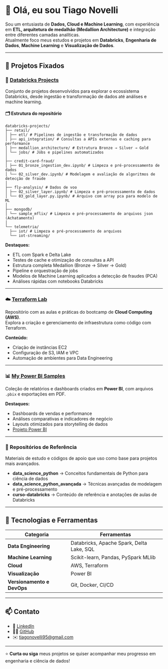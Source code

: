 # 👋 Olá, eu sou Tiago Novelli

Sou um entusiasta de **Dados, Cloud e Machine Learning**, com experiência em **ETL, arquitetura de medalhão (Medallion Architecture)** e integração entre diferentes camadas analíticas.  
Atualmente foco meus estudos e projetos em **Databricks**, **Engenharia de Dados**, **Machine Learning** e **Visualização de Dados**.

---

## 🚀 Projetos Fixados

### 🧱 [Databricks Projects](https://github.com/TiagoNovelli/databricks-projects)

Conjunto de projetos desenvolvidos para explorar o ecossistema Databricks, desde ingestão e transformação de dados até análises e machine learning.

#### 🗂️ Estrutura do repositório

```
databricks-projects/
├── retail/
│ ├── etl/ # Pipelines de ingestão e transformação de dados
│ ├── api_integration/ # Consultas a APIs externas e caching para performance
│ ├── medallion_architecture/ # Estrutura Bronze → Silver → Gold
│ └── jobs/ # Jobs e pipelines automatizados
│
├── credit-card-fraud/
│ ├── 01_bronze_ingestion_dev.ipynb/ # Limpeza e pré-processamento de dados
│ └── 02_silver_dev.ipynb/ # Modelagem e avaliação de algoritmos de detecção de fraude
│
├── fly-analysis/ # Dados de voo
│ ├── 02_silver_layer.ipynb/ # Limpeza e pré-processamento de dados
│ └── 03_gold_layer.py.ipynb/ # Arquivo com array pca para modelo de ML
│
├── mongodb/
│ └── sample_mflix/ # Limpeza e pré-processamento de arquivos json (Achatamento)
│
└── telemetria/
  ├── iot/ # Limpeza e pré-processamento de arquivos
  └── iot-streaming/ 

```

**Destaques:**
- ETL com Spark e Delta Lake  
- Testes de cache e otimização de consultas a API  
- Estrutura completa Medallion (Bronze → Silver → Gold)  
- Pipeline e orquestração de jobs  
- Modelos de Machine Learning aplicados a detecção de fraudes (PCA)  
- Análises rápidas com notebooks Databricks  

---

### ☁️ [Terraform Lab](https://github.com/TiagoNovelli/terraform-lab)
Repositório com as aulas e práticas do bootcamp de **Cloud Computing (AWS)**.  
Explora a criação e gerenciamento de infraestrutura como código com Terraform.

**Conteúdo:**
- Criação de instâncias EC2  
- Configuração de S3, IAM e VPC  
- Automação de ambientes para Data Engineering  

---

### 📊 [My Power BI Samples](https://github.com/TiagoNovelli/my_power_bi_samples)
Coleção de relatórios e dashboards criados em **Power BI**, com arquivos `.pbix` e exportações em PDF.

**Destaques:**
- Dashboards de vendas e performance  
- Análises comparativas e indicadores de negócio  
- Layouts otimizados para storytelling de dados
- [Projeto Power BI](https://app.powerbi.com/view?r=eyJrIjoiZmZlMmEwYTQtN2MyMC00ZjNmLWI5NWMtYmI2Njk3MDMzM2ViIiwidCI6IjZjMjNjYmUxLTkyOWQtNDEzYS1hNzYwLTNjOWQ5NDkwZTE0OSJ9)

---

### 🧠 Repositórios de Referência
Materiais de estudo e códigos de apoio que uso como base para projetos mais avançados.

- **data_science_python** → Conceitos fundamentais de Python para ciência de dados  
- **data_science_python_avançada** → Técnicas avançadas de modelagem e pré-processamento  
- **curso-databricks** → Conteúdo de referência e anotações de aulas de Databricks  

---

## 🧩 Tecnologias e Ferramentas

| Categoria | Ferramentas |
|------------|--------------|
| **Data Engineering** | Databricks, Apache Spark, Delta Lake, SQL |
| **Machine Learning** | Scikit-learn, Pandas, PySpark MLlib |
| **Cloud** | AWS, Terraform |
| **Visualização** | Power BI |
| **Versionamento e DevOps** | Git, Docker, CI/CD |

---

## 📫 Contato

- 💼 [LinkedIn](https://www.linkedin.com/in/tiagonovelli)
- 🧑‍💻 [GitHub](https://github.com/TiagoNovelli)
- ✉️ tiagonovelli95@gmail.com

---

⭐ **Curta ou siga** meus projetos se quiser acompanhar meu progresso em engenharia e ciência de dados!
